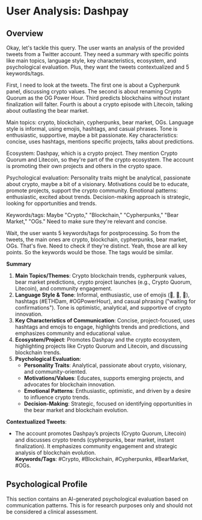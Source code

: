 # User Analysis: Dashpay

## Overview

<think>
Okay, let's tackle this query. The user wants an analysis of the provided tweets from a Twitter account. They need a summary with specific points like main topics, language style, key characteristics, ecosystem, and psychological evaluation. Plus, they want the tweets contextualized and 5 keywords/tags.

First, I need to look at the tweets. The first one is about a Cypherpunk panel, discussing crypto values. The second is about renaming Crypto Quorum as the OG Power Hour. Third predicts blockchains without instant finalization will falter. Fourth is about a crypto episode with Litecoin, talking about outlasting the bear market.

Main topics: crypto, blockchain, cypherpunks, bear market, OGs. Language style is informal, using emojis, hashtags, and casual phrases. Tone is enthusiastic, supportive, maybe a bit passionate. Key characteristics: concise, uses hashtags, mentions specific projects, talks about predictions.

Ecosystem: Dashpay, which is a crypto project. They mention Crypto Quorum and Litecoin, so they're part of the crypto ecosystem. The account is promoting their own projects and others in the crypto space.

Psychological evaluation: Personality traits might be analytical, passionate about crypto, maybe a bit of a visionary. Motivations could be to educate, promote projects, support the crypto community. Emotional patterns: enthusiastic, excited about trends. Decision-making approach is strategic, looking for opportunities and trends.

Keywords/tags: Maybe "Crypto," "Blockchain," "Cypherpunks," "Bear Market," "OGs." Need to make sure they're relevant and concise.

Wait, the user wants 5 keywords/tags for postprocessing. So from the tweets, the main ones are crypto, blockchain, cypherpunks, bear market, OGs. That's five. Need to check if they're distinct. Yeah, those are all key points. So the keywords would be those. The tags would be similar.
</think>

**Summary**  
1. **Main Topics/Themes**: Crypto blockchain trends, cypherpunk values, bear market predictions, crypto project launches (e.g., Crypto Quorum, Litecoin), and community engagement.  
2. **Language Style & Tone**: Informal, enthusiastic, use of emojis (🚀, 🔮, 🐻), hashtags (#ETHDam, #OGPowerHour), and casual phrasing ("waiting for confirmations"). Tone is optimistic, analytical, and supportive of crypto innovation.  
3. **Key Characteristics of Communication**: Concise, project-focused, uses hashtags and emojis to engage, highlights trends and predictions, and emphasizes community and educational value.  
4. **Ecosystem/Project**: Promotes Dashpay and the crypto ecosystem, highlighting projects like Crypto Quorum and Litecoin, and discussing blockchain trends.  
5. **Psychological Evaluation**:  
   - **Personality Traits**: Analytical, passionate about crypto, visionary, and community-oriented.  
   - **Motivations/Values**: Educates, supports emerging projects, and advocates for blockchain innovation.  
   - **Emotional Patterns**: Enthusiastic, optimistic, and driven by a desire to influence crypto trends.  
   - **Decision-Making**: Strategic, focused on identifying opportunities in the bear market and blockchain evolution.  

**Contextualized Tweets**:  
- The account promotes Dashpay’s projects (Crypto Quorum, Litecoin) and discusses crypto trends (cypherpunks, bear market, instant finalization). It emphasizes community engagement and strategic analysis of blockchain evolution.  
**Keywords/Tags**: #Crypto, #Blockchain, #Cypherpunks, #BearMarket, #OGs.

## Psychological Profile

This section contains an AI-generated psychological evaluation based on communication patterns. This is for research purposes only and should not be considered a clinical assessment.